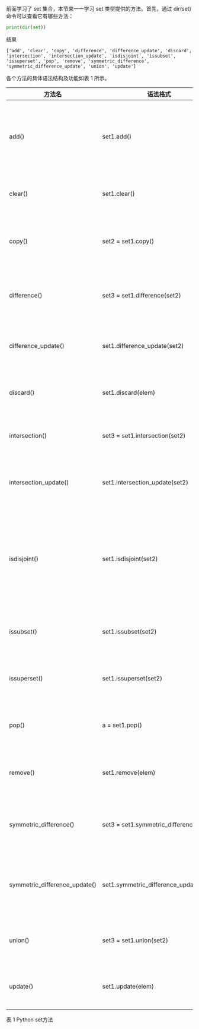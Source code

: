 前面学习了 set 集合，本节来一一学习 set 类型提供的方法。首先，通过 dir(set) 命令可以查看它有哪些方法：
```python
print(dir(set))
```
结果
```consle
['add', 'clear', 'copy', 'difference', 'difference_update', 'discard', 'intersection', 'intersection_update', 'isdisjoint', 'issubset', 'issuperset', 'pop', 'remove', 'symmetric_difference', 'symmetric_difference_update', 'union', 'update']
```


各个方法的具体语法结构及功能如表 1 所示。


|方法名	|语法格式	|功能	|实例|
|----|----|----|----|
|add()|	set1.add()	|向 set1 集合中添加数字、字符串、元组或者布尔类型	|>>> set1 = {1,2,3} <br> >>> set1.add((1,2))  <br>>>> set1 <br>{(1, 2), 1, 2, 3}|
|clear()|	set1.clear()	|清空 set1 集合中所有元素|	>>> set1 = {1,2,3} <br> >>> set1.clear() <br> >>> set1set() <br> <br> set()才表示空集合，{}表示的是空字典|
|copy()	|set2 = set1.copy()	|拷贝 set1 集合给 set2|	>>> set1 = {1,2,3} <br> >>> set2 = set1.copy() <br> >>> set1.add(4) <br> >>> set1 <br> {1, 2, 3, 4} <br> >>> set1 <br> {1, 2, 3}|
|difference()	| set3 = set1.difference(set2)	|将 set1 中有而 set2 没有的元素给 set3	|>>> set1 = {1,2,3}<br>>>> set2 = {3,4}<br>>>> set3 = set1.difference(set2)<br>>>> set3<br>{1, 2}
|difference_update()|	set1.difference_update(set2)|	从 set1 中删除与 set2 相同的元素	|>>> set1 = {1,2,3}<br>>>> set2 = {3,4}<br>>>> set1.difference_update(set2)<br>>>> set1<br>{1, 2}
|discard()	|set1.discard(elem)	|删除 set1 中的 elem 元素	|>>> set1 = {1,2,3}<br>>>> set1.discard(2)<br>>>> set1<br>{1, 3}<br>>>> set1.discard(4)<br>{1, 3}|
|intersection()	|set3 = set1.intersection(set2)|	取 set1 和 set2 的交集给 set3|	>>> set1 = {1,2,3}<br>>>>set2 = {3,4}<br>>>> set3 = set1.intersection(set2)<br>>>> set3<br>{3}|
|intersection_update()|	set1.intersection_update(set2)|	取 set1和 set2 的交集，并更新给 set1	|>>> set1= {1,2,3}<br>>>> set2 = {3,4}<br>>>> set1.intersection_update(set2)<br>>>> set1<br>{3}|
|isdisjoint()|	set1.isdisjoint(set2)	|判断 set1 和 set2 是否没有交集，有交集返回 False；没有交集返回 True	|>>> set1 = {1,2,3}<br>>>> set2 = {3,4}<br>>>> set1.isdisjoint(set2)<br>False|
|issubset()	|set1.issubset(set2)	|判断 set1 是否是 set2 的子集|	>>> set1 = {1,2,3}<br>>>> set2 = {1,2}<br>>>> set1.issubset(set2)<br>False|
|issuperset()	|set1.issuperset(set2)	|判断 set2 是否是 set1 的子集|	>>> set1 = {1,2,3}<br>>>> set2 = {1,2}<br>>>> set1.issuperset(set2)<br>True|
|pop()|	a = set1.pop()	|取 set1 中一个元素，并赋值给 a	|>>> set1 = {1,2,3}<br>>>> a = set1.pop()<br>>>> set1<br>{2,3}<br>>>> a<br>1|
|remove()|	set1.remove(elem)|	移除 set1 中的 elem 元素|	>>> set1 = {1,2,3}<br>>>> set1.remove(2)<br>>>> set1<br>{1, 3}<br>>>> set1.remove(4)<br>报错|
|symmetric_difference()	|set3 = set1.symmetric_difference(set2)|	取 set1 和 set2 中互不相同的元素，给 set3	| >>> set1 = {1,2,3}<br>>>> set2 = {3,4}<br>>>> set3 = set1.symmetric_difference(set2)<br>>>> set3<br>{1, 2, 4}|
|symmetric_difference_update()	|set1.symmetric_difference_update(set2)|	取 set1 和 set2 中互不相同的元素，并更新给 set1|	>>> set1 = {1,2,3}<br>>>> set2 = {3,4}<br>>>> set1.symmetric_difference_update(set2)<br>>>> set1<br>{1, 2, 4}|
|union()|	set3 = set1.union(set2)	|取 set1 和 set2 的并集，赋给 set3|	>>> set1 = {1,2,3}<br>>>> set2 ={3,4}<br>>>> set3=set1.union(set2)<br>>>> set3<br>{1, 2, 3, 4}|
|update()|	set1.update(elem)	|添加列表或集合中的元素到 set1|	>>> set1 = {1,2,3}<br>>>> set1.update([3,4])<br>>>> set1<br>{1,2,3,4}|

表 1 Python set方法